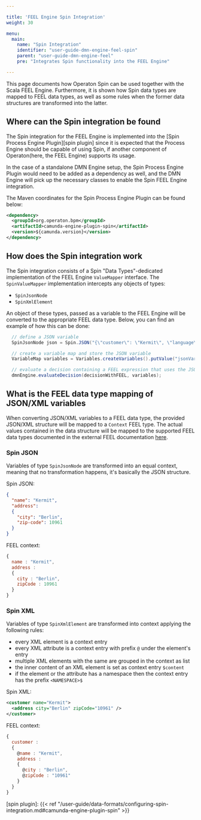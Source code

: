 ```yaml
---

title: 'FEEL Engine Spin Integration'
weight: 30

menu:
  main:
    name: "Spin Integration"
    identifier: "user-guide-dmn-engine-feel-spin"
    parent: "user-guide-dmn-engine-feel"
    pre: "Integrates Spin functionality into the FEEL Engine"

---
```


This page documents how Operaton Spin can be used together with the Scala FEEL Engine. Furthermore,
it is shown how Spin data types are mapped to FEEL data types, as well as some rules when the
former data structures are transformed into the latter.

## Where can the Spin integration be found

The Spin integration for the FEEL Engine is implemented into the
[Spin Process Engine Plugin][spin plugin] since it is expected that the Process Engine should be
capable of using Spin, if another component of Operaton(here, the FEEL Engine)
supports its usage.

In the case of a standalone DMN Engine setup, the Spin Process Engine Plugin would need to be added
as a dependency as well, and the DMN Engine will pick up the necessary classes to enable the Spin
FEEL Engine integration.

The Maven coordinates for the Spin Process Engine Plugin can be found below:

```xml
<dependency>
  <groupId>org.operaton.bpm</groupId>
  <artifactId>camunda-engine-plugin-spin</artifactId>
  <version>${camunda.version}</version>
</dependency>
```

## How does the Spin integration work

The Spin integration consists of a Spin "Data Types"-dedicated implementation of the FEEL Engine
`ValueMapper` interface. The `SpinValueMapper` implementation intercepts any objects of types:

* `SpinJsonNode`
* `SpinXmlElement`

An object of these types, passed as a variable to the FEEL Engine will be converted to the
appropriate FEEL data type. Below, you can find an example of how this can be done:

```java
  // define a JSON variable
  SpinJsonNode json = Spin.JSON("{\"customer\": \"Kermit\", \"language\": \"en\"}");

  // create a variable map and store the JSON variable
  VariableMap variables = Variables.createVariables().putValue("jsonVariable", json);

  // evaluate a decision containing a FEEL expression that uses the JSON variable
  dmnEngine.evaluateDecision(decisionWithFEEL, variables);
```

## What is the FEEL data type mapping of JSON/XML variables

When converting JSON/XML variables to a FEEL data type, the provided JSON/XML structure will be
mapped to a `Context` FEEL type. The actual values contained in the data structure will be mapped
to the supported FEEL data types documented in the external FEEL documentation [here][type doc].

### Spin JSON

Variables of type `SpinJsonNode` are transformed into an equal context, meaning that no
transformation happens, it's basically the JSON structure.

Spin JSON:

```json
{
  "name": "Kermit",
  "address":
  {
    "city": "Berlin",
    "zip-code": 10961
  }
}
```

FEEL context:

```js
{
  name : "Kermit",
  address :
  {
    city : "Berlin",
    zipCode : 10961
  }
}
```

### Spin XML

Variables of type `SpinXmlElement` are transformed into context applying the following rules:

* every XML element is a context entry
* every XML attribute is a context entry with prefix `@` under the element's entry
* multiple XML elements with the same are grouped in the context as list
* the inner content of an XML element is set as context entry `$content`
* if the element or the attribute has a namespace then the context entry has the prefix `<NAMESPACE>$`

Spin XML:

```xml
<customer name="Kermit">
  <address city="Berlin" zipCode="10961" />
</customer>
```

FEEL context:

```js
{
  customer :
  {
    @name : "Kermit",
    address :
    {
      @city : "Berlin",
      @zipCode : "10961"
    }
  }
}
```


[type doc]: https://camunda.github.io/feel-scala/1.11/feel-data-types
[spin plugin]: {{< ref "/user-guide/data-formats/configuring-spin-integration.md#camunda-engine-plugin-spin" >}}
